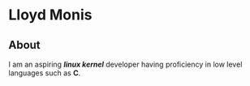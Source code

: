 
# **Lloyd Monis**

## About

I am an aspiring **_linux kernel_** developer having proficiency in low level languages such as **C**. 
